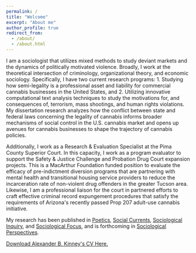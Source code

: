 ```yaml
---
permalink: /
title: "Welcome"
excerpt: "About me"
author_profile: true
redirect_from: 
  - /about/
  - /about.html
---
```


I am a sociologist that utilizes mixed methods to study deviant markets and the dynamics of politically motivated violence. Broadly, I work at the theoretical intersection of criminology, organizational theory, and economic sociology. Specifically, I have two current research programs: 1. Studying how semi-legality is a professional asset and liability for commercial cannabis businesses in the United States, and 2. Utilizing innovative computational text analysis techniques to study the motivations for, and consequences of, terrorism, mass shootings, and human rights violations. My dissertation research analyzes how the conflict between state and federal laws concerning the legality of cannabis informs broader mechanisms of social control in the U.S. cannabis market and opens up avenues for cannabis businesses to shape the trajectory of cannabis policies.

Additionally, I work as a Research & Evaluation Specialist at the Pima County Superior Court. In this capacity, I work as a program evaluator to support the Safety & Justice Challenge and Probation Drug Court expansion projects. This is a MacArthur Foundation funded position to evaluate the efficacy of pre-indictment diversion programs that are partnering with mental health and transitional housing service providers to reduce the incarceration rate of non-violent drug offenders in the greater Tucson area. Likewise, I am a professional liaison for the court in partnered efforts to craft effective criminal record expungement procedures that satisfy the requirements of Arizona's recently passed Prop 207 adult-use cannabis initiative. 

My research has been published in [Poetics](https://doi.org/10.1016/j.poetic.2018.05.001), [Social Currents](https://journals.sagepub.com/doi/full/10.1177/2329496519880314), [Sociological Inquiry](https://onlinelibrary.wiley.com/doi/full/10.1111/soin.12409), and [Sociological Focus](https://www.tandfonline.com/doi/full/10.1080/00380237.2020.1845260), and is forthcoming in [Sociological Perspectives](https://journals.sagepub.com/home/spx).

[Download Alexander B. Kinney's CV Here.](https://www.alexanderkinney.com/files/CV21.pdf) 


